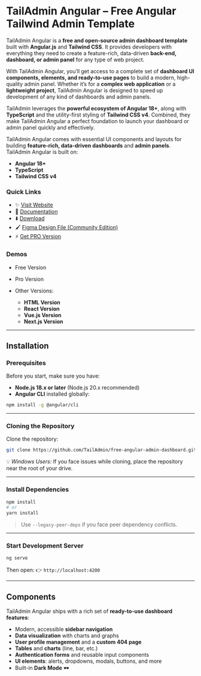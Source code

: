 # TailAdmin Angular – Free Angular Tailwind Admin Template

TailAdmin Angular is a **free and open-source admin dashboard template** built with **Angular.js** and **Tailwind CSS**. It provides developers with everything they need to create a feature-rich, data-driven **back-end, dashboard, or admin panel** for any type of web project.

With TailAdmin Angular, you’ll get access to a complete set of **dashboard UI components, elements, and ready-to-use pages** to build a modern, high-quality admin panel. Whether it’s for a **complex web application** or a **lightweight project**, TailAdmin Angular is designed to speed up development of any kind of dashboards and admin panels.

TailAdmin leverages the **powerful ecosystem of Angular 18+**, along with **TypeScript** and the utility-first styling of **Tailwind CSS v4**. Combined, they make TailAdmin Angular a perfect foundation to launch your dashboard or admin panel quickly and effectively.

TailAdmin Angular comes with essential UI components and layouts for building **feature-rich, data-driven dashboards** and **admin panels**. TailAdmin Angular is built on:

* **Angular 18+**
* **TypeScript**
* **Tailwind CSS v4**

### Quick Links

- ✨ [Visit Website](https://tailadmin.com/)
- 📄 [Documentation](https://tailadmin.com/docs)
- ⬇️ [Download](https://tailadmin.com/download)
- 🖌️ [Figma Design File (Community Edition)](https://www.figma.com/community/file/1463141366275764364)
- ⚡ [Get PRO Version](https://tailadmin.com/pricing)


### Demos

* Free Version
* Pro Version
* Other Versions:

  * **HTML Version**
  * **React Version**
  * **Vue.js Version**
  * **Next.js Version**

---

## Installation

### Prerequisites

Before you start, make sure you have:

* **Node.js 18.x or later** (Node.js 20.x recommended)
* **Angular CLI** installed globally:

```bash
npm install -g @angular/cli
```

---

### Cloning the Repository

Clone the repository:

```bash
git clone https://github.com/TailAdmin/free-angular-admin-dashboard.git
```

💡 *Windows Users:* If you face issues while cloning, place the repository near the root of your drive.

---

### Install Dependencies

```bash
npm install
# or
yarn install
```

> Use `--legacy-peer-deps` if you face peer dependency conflicts.

---

### Start Development Server

```bash
ng serve
```

Then open:
👉 `http://localhost:4200`

---

## Components

TailAdmin Angular ships with a rich set of **ready-to-use dashboard features**:

* Modern, accessible **sidebar navigation**
* **Data visualization** with charts and graphs
* **User profile management** and a **custom 404 page**
* **Tables** and **charts** (line, bar, etc.)
* **Authentication forms** and reusable input components
* **UI elements**: alerts, dropdowns, modals, buttons, and more
* Built-in **Dark Mode** 🕶️
